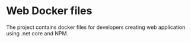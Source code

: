 # Web Docker files

The project contains docker files for developers creating web application using .net core and NPM.
